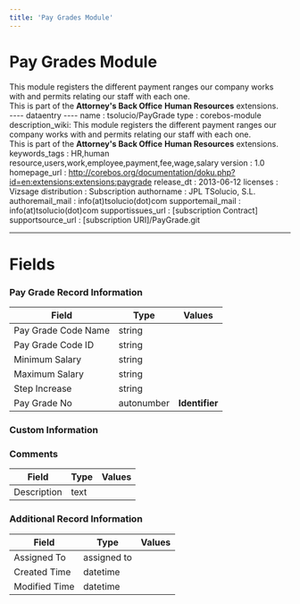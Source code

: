```yaml
---
title: 'Pay Grades Module'
---
```


Pay Grades Module
=================

This module registers the different payment ranges our company works
with and permits relating our staff with each one.  
This is part of the **Attorney's Back Office** **Human Resources**
extensions.  
---- dataentry ---- name : tsolucio/PayGrade type : corebos-module
description\_wiki: This module registers the different payment ranges
our company works with and permits relating our staff with each one.  
This is part of the **Attorney's Back Office** **Human Resources**
extensions. keywords\_tags : HR,human
resource,users,work,employee,payment,fee,wage,salary version : 1.0
homepage\_url :
<http://corebos.org/documentation/doku.php?id=en:extensions:extensions:paygrade>
release\_dt : 2013-06-12 licenses : Vizsage distribution : Subscription
authorname : JPL TSolucio, S.L. authoremail\_mail :
info(at)tsolucio(dot)com supportemail\_mail : info(at)tsolucio(dot)com
supportissues\_url : \[subscription Contract\] supportsource\_url :
\[subscription URI\]/PayGrade.git

------------------------------------------------------------------------

  

Fields
======

### Pay Grade Record Information

<table>
<thead>
<tr class="header">
<th>Field</th>
<th>Type</th>
<th>Values</th>
</tr>
</thead>
<tbody>
<tr class="odd">
<td>Pay Grade Code Name</td>
<td>string</td>
<td></td>
</tr>
<tr class="even">
<td>Pay Grade Code ID</td>
<td>string</td>
<td></td>
</tr>
<tr class="odd">
<td>Minimum Salary</td>
<td>string</td>
<td></td>
</tr>
<tr class="even">
<td>Maximum Salary</td>
<td>string</td>
<td></td>
</tr>
<tr class="odd">
<td>Step Increase</td>
<td>string</td>
<td></td>
</tr>
<tr class="even">
<td>Pay Grade No</td>
<td>autonumber</td>
<td><strong>Identifier</strong></td>
</tr>
</tbody>
</table>

### Custom Information

### Comments

<table>
<thead>
<tr class="header">
<th>Field</th>
<th>Type</th>
<th>Values</th>
</tr>
</thead>
<tbody>
<tr class="odd">
<td>Description</td>
<td>text</td>
<td></td>
</tr>
</tbody>
</table>

### Additional Record Information

<table>
<thead>
<tr class="header">
<th>Field</th>
<th>Type</th>
<th>Values</th>
</tr>
</thead>
<tbody>
<tr class="odd">
<td>Assigned To</td>
<td>assigned to</td>
<td></td>
</tr>
<tr class="even">
<td>Created Time</td>
<td>datetime</td>
<td></td>
</tr>
<tr class="odd">
<td>Modified Time</td>
<td>datetime</td>
<td></td>
</tr>
</tbody>
</table>
